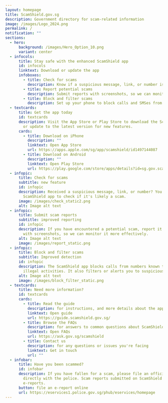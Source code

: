 ```yaml
---
layout: homepage
title: ScamShield.gov.sg
description: Government directory for scam-related information
image: /images/Logo_2024.png
permalink: /
notification: ""
sections:
  - hero:
      background: /images/Hero_Option_10.png
      variant: center
  - infocols:
      title: Stay safe with the enhanced ScamShield app
      id: infocols
      linktext: Download or update the app
      infoboxes:
        - title: Check for scams
          description: Know if a suspicious message, link, or number is likely a scam
        - title: Report potential scams
          description: Submit reports with screenshots, so we can monitor them better
        - title: Block and filter scams
          description: Set up your phone to block calls and SMSes from scammers
  - textcards:
      title: Get the app today
      id: textcards
      description: Visit the App Store or Play Store to download the ScamShield app,
        or update to the latest version for new features.
      cards:
        - title: Download on iPhone
          description: ""
          linktext: Open App Store
          url: https://apps.apple.com/sg/app/scamshield/id1497144087
        - title: Download on Android
          description: ""
          linktext: Open Play Store
          url: https://play.google.com/store/apps/details?id=sg.gov.scamshield&hl=en_SG&pli=1
  - infopic:
      title: Check for scams
      subtitle: new feature
      id: infopic
      description: Received a suspicious message, link, or number? You can now use the
        ScamShield app to check if it's likely a scam.
      image: /images/check_static2.png
      alt: Image alt text
  - infopic:
      title: Submit scam reports
      subtitle: improved reporting
      id: infopic
      description: If you have encountered a potential scam, report it to us along
        with screenshots, so we can monitor it more effectively.
      alt: Image alt text
      image: /images/report_static.png
  - infopic:
      title: Block and filter scams
      subtitle: Improved detection
      id: infopic
      description: The ScamShield app blocks calls from numbers known to be used in
        illegal activities. It also filters or alerts you to suspicious SMSes.
      alt: Image alt text
      image: /images/block_filter_static.png
  - textcards:
      title: Need more information?
      id: textcards
      cards:
        - title: Read the guide
          description: for instructions, and more details about the app's features
          linktext: Open guide
          url: https://guide.scamshield.gov.sg/
        - title: Browse the FAQs
          description: for answers to common questions about ScamShield
          linktext: Open FAQs
          url: https://ask.gov.sg/scamshield
        - title: Contact us
          description: for any questions or issues you're facing
          linktext: Get in touch
          url: ""
  - infobar:
      title: Have you been scammed?
      id: infobar
      description: If you have fallen for a scam, please file an official report
        directly with the police. Scam reports submitted on ScamShield are NOT
        e-reports.
      button: file an e-report online
      url: https://eservices1.police.gov.sg/phub/eservices/homepage
---
```

